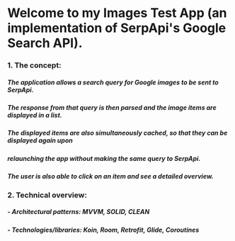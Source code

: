 # Welcome to my Images Test App (an implementation of SerpApi's Google Search API).

### 1. The concept:

##### The application allows a search query for Google images to be sent to SerpApi.
##### The response from that query is then parsed and the image items are displayed in a list.
##### The displayed items are also simultaneously cached, so that they can be displayed again upon
##### relaunching the app without making the same query to SerpApi.
##### The user is also able to click on an item and see a detailed overview.

### 2. Technical overview:

##### - Architectural patterns: MVVM, SOLID, CLEAN
##### - Technologies/libraries: Koin, Room, Retrofit, Glide, Coroutines